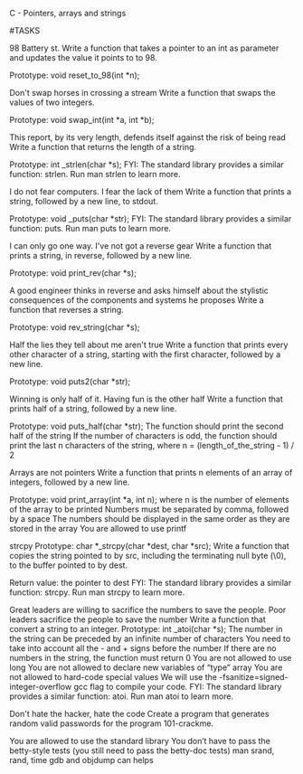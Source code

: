 C - Pointers, arrays and strings

#TASKS

98 Battery st.
Write a function that takes a pointer to an int as parameter and updates the value it points to to 98.

Prototype: void reset_to_98(int *n);

Don't swap horses in crossing a stream
Write a function that swaps the values of two integers.

Prototype: void swap_int(int *a, int *b);

This report, by its very length, defends itself against the risk of being read
Write a function that returns the length of a string.

Prototype: int _strlen(char *s); FYI: The standard library provides a similar function: strlen. Run man strlen to learn more.

I do not fear computers. I fear the lack of them
Write a function that prints a string, followed by a new line, to stdout.

Prototype: void _puts(char *str); FYI: The standard library provides a similar function: puts. Run man puts to learn more.

I can only go one way. I've not got a reverse gear
Write a function that prints a string, in reverse, followed by a new line.

Prototype: void print_rev(char *s);

A good engineer thinks in reverse and asks himself about the stylistic consequences of the components and systems he proposes
Write a function that reverses a string.

Prototype: void rev_string(char *s);

Half the lies they tell about me aren't true
Write a function that prints every other character of a string, starting with the first character, followed by a new line.

Prototype: void puts2(char *str);

Winning is only half of it. Having fun is the other half
Write a function that prints half of a string, followed by a new line.

Prototype: void puts_half(char *str); The function should print the second half of the string If the number of characters is odd, the function should print the last n characters of the string, where n = (length_of_the_string - 1) / 2

Arrays are not pointers
Write a function that prints n elements of an array of integers, followed by a new line.

Prototype: void print_array(int *a, int n); where n is the number of elements of the array to be printed Numbers must be separated by comma, followed by a space The numbers should be displayed in the same order as they are stored in the array You are allowed to use printf

strcpy
Prototype: char *_strcpy(char *dest, char *src); Write a function that copies the string pointed to by src, including the terminating null byte (\0), to the buffer pointed to by dest.

Return value: the pointer to dest FYI: The standard library provides a similar function: strcpy. Run man strcpy to learn more.

Great leaders are willing to sacrifice the numbers to save the people. Poor leaders sacrifice the people to save the number Write a function that convert a string to an integer.
Prototype: int _atoi(char *s); The number in the string can be preceded by an infinite number of characters You need to take into account all the - and + signs before the number If there are no numbers in the string, the function must return 0 You are not allowed to use long You are not allowed to declare new variables of “type” array You are not allowed to hard-code special values We will use the -fsanitize=signed-integer-overflow gcc flag to compile your code. FYI: The standard library provides a similar function: atoi. Run man atoi to learn more.

Don't hate the hacker, hate the code
Create a program that generates random valid passwords for the program 101-crackme.

You are allowed to use the standard library You don’t have to pass the betty-style tests (you still need to pass the betty-doc tests) man srand, rand, time gdb and objdump can helps
